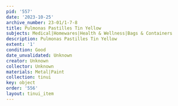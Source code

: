 ```yaml
---
pid: '557'
date: '2023-10-25'
archive_number: 23-01/1-7-8
title: Pulmonas Pastilles Tin Yellow
subjects: Medical|Homewares|Health & Wellness|Bags & Containers
description: Pulmonas Pastilles Tin Yellow
extent: '1'
condition: Good
date_unvalidated: Unknown
creator: Unknown
collector: Unknown
materials: Metal|Paint
collection: tinui
key: object
order: '556'
layout: tinui_item
---
```

